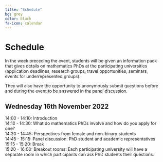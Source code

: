 ```yaml
---
title: "Schedule"
bg: grey
color: black
fa-icon: calendar
---
```



# Schedule
 
In the week preceding the event, students will be given an information pack that gives details on mathematics PhDs at the participating universities (application deadlines, research groups, travel opportunities, seminars, events for underrepresented groups).

They will also have the opportunity to anonymously submit questions before and during the event to be answered in the panel discussion.

## Wednesday 16th November 2022
14:00  - 14:10: Introduction </br>
14:10  - 14:30: What do mathematics PhDs involve and how do you apply for one?</br>
14:30  - 14:45: Perspectives from female and non-binary students</br>
14:45  - 15:15: Panel discussion: PhD student and academic representatives</br>
15:15  - 15:20: Break</br>
15:20  - 16:00: Breakout rooms: Each participating university will have a separate room in which participants can ask PhD students their questions.</br>
